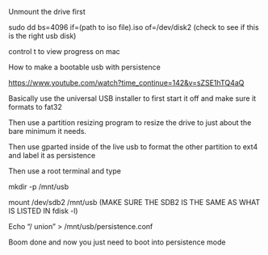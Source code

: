 Unmount the drive first

sudo dd bs=4096 if=(path to iso file).iso of=/dev/disk2 (check to see if this is
the right usb disk)

control t to view progress on mac

How to make a bootable usb with persistence

<https://www.youtube.com/watch?time_continue=142&v=sZSE1hTQ4aQ>

Basically use the universal USB installer to first start it off and make sure it
formats to fat32

Then use a partition resizing program to resize the drive to just about the bare
minimum it needs.

Then use gparted inside of the live usb to format the other partition to ext4
and label it as persistence

Then use a root terminal and type

mkdir -p /mnt/usb

mount /dev/sdb2 /mnt/usb (MAKE SURE THE SDB2 IS THE SAME AS WHAT IS LISTED IN
fdisk -l)

Echo “/ union” \> /mnt/usb/persistence.conf

Boom done and now you just need to boot into persistence mode
